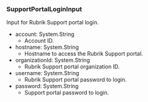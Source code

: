 ### SupportPortalLoginInput
Input for Rubrik Support portal login.

- account: System.String
  - Account ID.
- hostname: System.String
  - Hostname to access the Rubrik Support portal.
- organizationId: System.String
  - Rubrik Support portal organization ID.
- username: System.String
  - Rubrik Support portal password to login.
- password: System.String
  - Support portal password to login.
